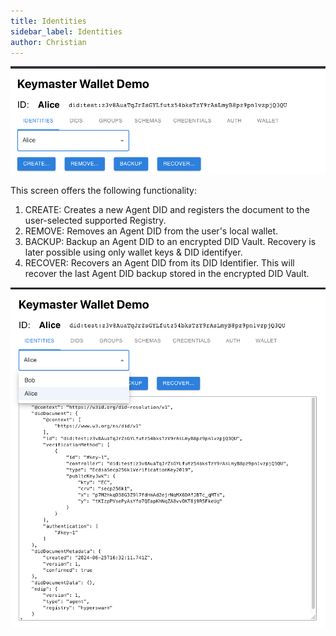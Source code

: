 ```yaml
---
title: Identities
sidebar_label: Identities
author: Christian
---
```


![Identities screen](03.png)

This screen offers the following functionality:

1. CREATE: Creates a new Agent DID and registers the document to the user-selected supported Registry.
1. REMOVE: Removes an Agent DID from the user's local wallet.
1. BACKUP: Backup an Agent DID to an encrypted DID Vault. Recovery is later possible using only wallet keys & DID identifyer.
1. RECOVER: Recovers an Agent DID from its DID Identifier. This will recover the last Agent DID backup stored in the encrypted DID Vault.

![Two identities](04.png)